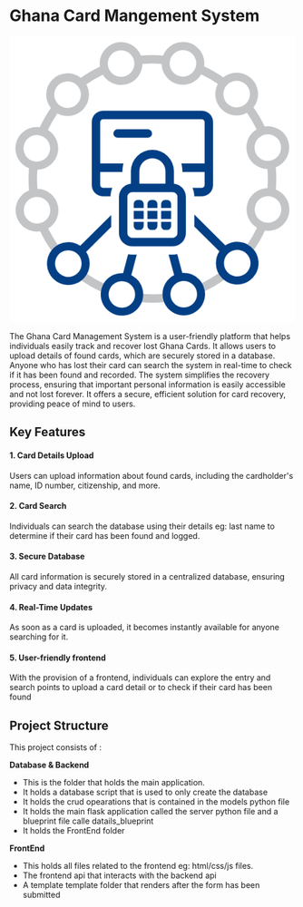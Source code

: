 # Ghana Card Mangement System

![Ghana_Card_Managment_System](/ReadmeImages/card.png)

The Ghana Card Management System is a user-friendly platform that helps individuals easily track and recover lost Ghana Cards. It allows users to upload details of found cards, which are securely stored in a database. Anyone who has lost their card can search the system in real-time to check if it has been found and recorded. The system simplifies the recovery process, ensuring that important personal information is easily accessible and not lost forever. It offers a secure, efficient solution for card recovery, providing peace of mind to users.


## Key Features
#### 1. Card Details Upload
Users can upload information about found cards, including the cardholder's name, ID number, citizenship, and more.

#### 2. Card Search
Individuals can search the database using their details eg: last name to determine if their card has been found and logged.

#### 3. Secure Database
All card information is securely stored in a centralized database, ensuring privacy and data integrity.

#### 4. Real-Time Updates
As soon as a card is uploaded, it becomes instantly available for anyone searching for it.

#### 5. User-friendly frontend
With the provision of a frontend, individuals can explore the entry and search points to upload a card detail or to check if their card has been found

## Project Structure
This project consists of :

**Database & Backend**
- This is the folder that holds the main application.
- It holds a database script that is used to only create the database
- It holds the crud opearations that is contained in the models python file
- It holds the main flask application called the server python file and a blueprint file calle datails_blueprint
- It holds the FrontEnd folder


**FrontEnd**
- This holds all files related to the frontend eg: html/css/js files. 
- The frontend api that interacts with the backend api
- A template template folder that renders after the form has been submitted

